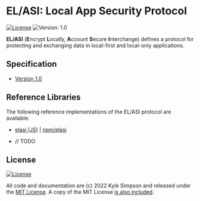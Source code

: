 # EL/ASI: Local App Security Protocol

[![License](https://img.shields.io/badge/license-MIT-a1356a)](LICENSE.txt) ![Version: 1.0](https://img.shields.io/badge/Version-1.0-blue)

**EL/ASI** (**E**ncrypt **L**ocally, **A**ccount **S**ecure **I**nterchange) defines a protocol for protecting and exchanging data in local-first and local-only applications.

## Specification

* [Version 1.0](1.0/spec.md)

## Reference Libraries

The following reference implementations of the EL/ASI protocol are available:

* [elasi (JS)](reference-libs/js/README.md) | [npm/elasi](https://npmjs.com/package/elasi)

* // TODO

## License

[![License](https://img.shields.io/badge/license-MIT-a1356a)](LICENSE.txt)

All code and documentation are (c) 2022 Kyle Simpson and released under the [MIT License](http://getify.mit-license.org/). A copy of the MIT License [is also included](LICENSE.txt).
